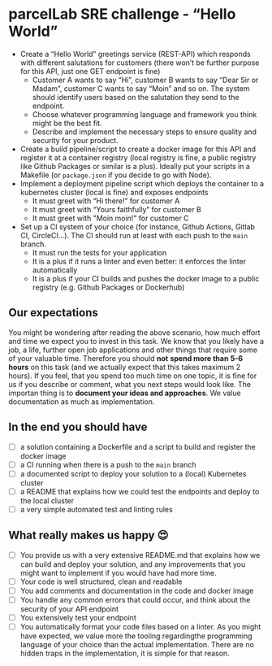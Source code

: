 
# parcelLab SRE challenge - “Hello World”

- Create a “Hello World” greetings service (REST-API) which responds with different salutations for customers (there won’t be further purpose for this API, just one GET endpoint is fine)
    - Customer A wants to say “Hi”, customer B wants to say “Dear Sir or Madam”, customer C wants to say “Moin” and so on. The system should identify users based on the salutation they send to the endpoint.
    - Choose whatever programming language and framework you think might be the best fit.
    - Describe and implement the necessary steps to ensure quality and security for your product.
- Create a build pipeline/script to create a docker image for this API and register it at a container registry (local registry is fine, a public registry like Github Packages or similar is a plus). Ideally put your scripts in a Makefile (or `package.json` if you decide to go with Node).
- Implement a deployment pipeline script which deploys the container to a kubernetes cluster (local is fine) and exposes endpoints
    - It must greet with “Hi there!” for customer A
    - It must greet with “Yours faithfully” for customer B
    - It must greet with "Moin moin!" for customer C
- Set up a CI system of your choice (for instance, Github Actions, Gitlab CI, CircleCI...). The CI should run at least with each push to the `main` branch.
    - It must run the tests for your application
    - It is a plus if it runs a linter and even better: it enforces the linter automatically
    - It is a plus if your CI builds and pushes the docker image to a public registry (e.g. Github Packages or Dockerhub)

## Our expectations

You might be wondering after reading the above scenario, how much effort and time we expect you to invest in this task. We know that you likely have a job, a life, further open job applications and other things that require some of your valuable time. Therefore you should **not** **spend more than** **5-6 hours** on this task (and we actually expect that this takes maximum 2 hours). If you feel, that you spend too much time on one topic, it is fine for us if you describe or comment, what you next steps would look like. The importan thing is to **document your ideas and approaches**. We value documentation as much as implementation.

## In the end you should have

- [ ]  a solution containing a Dockerfile and a script to build and register the docker image
- [ ]  a CI running when there is a push to the `main` branch
- [ ]  a documented script to deploy your solution to a (local) Kubernetes cluster
- [ ]  a README that explains how we could test the endpoints and deploy to the local cluster
- [ ]  a very simple automated test and linting rules

## What really makes us happy 😍

- [ ]  You provide us with a very extensive README.md that explains how we can build and deploy your solution, and any improvements that you might want to implement if you would have had more time.
- [ ]  Your code is well structured, clean and readable
- [ ]  You add comments and documentation in the code and docker image
- [ ]  You handle any common errors that could occur, and think about the security of your API endpoint
- [ ]  You extensively test your endpoint
- [ ]  You automatically format your code files based on a linter. As you might have expected, we value more the tooling regardingthe programming language of your choice than the actual implementation. There are no hidden traps in the implementation, it is simple for that reason.
